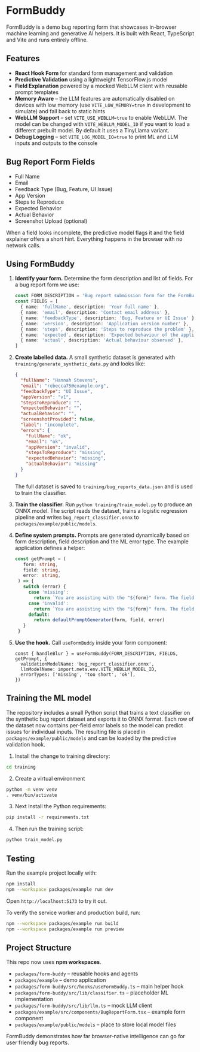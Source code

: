 # FormBuddy

FormBuddy is a demo bug reporting form that showcases in-browser machine learning and generative AI helpers. It is built with React, TypeScript and Vite and runs entirely offline.

## Features

- **React Hook Form** for standard form management and validation
- **Predictive Validation** using a lightweight TensorFlow.js model
- **Field Explanation** powered by a mocked WebLLM client with reusable prompt templates
- **Memory Aware** – the LLM features are automatically disabled on devices with low memory (use `VITE_LOW_MEMORY=true` in development to simulate) and fall back to static hints
- **WebLLM Support** – set `VITE_USE_WEBLLM=true` to enable WebLLM. The model can
  be changed with `VITE_WEBLLM_MODEL_ID` if you want to load a different
  prebuilt model. By default it uses a TinyLlama variant.
- **Debug Logging** – set `VITE_LOG_MODEL_IO=true` to print ML and LLM inputs and outputs to the console

## Bug Report Form Fields

- Full Name
- Email
- Feedback Type (Bug, Feature, UI Issue)
- App Version
- Steps to Reproduce
- Expected Behavior
- Actual Behavior
- Screenshot Upload (optional)

When a field looks incomplete, the predictive model flags it and the field explainer offers a short hint. Everything happens in the browser with no network calls.

## Using FormBuddy

1. **Identify your form.** Determine the form description and list of fields. For a bug report form we use:

   ```ts
   const FORM_DESCRIPTION = 'Bug report submission form for the FormBuddy demo application.'
   const FIELDS = [
     { name: 'fullName', description: 'Your full name' },
     { name: 'email', description: 'Contact email address' },
     { name: 'feedbackType', description: 'Bug, Feature or UI Issue' },
     { name: 'version', description: 'Application version number' },
     { name: 'steps', description: 'Steps to reproduce the problem' },
     { name: 'expected', description: 'Expected behaviour of the application' },
     { name: 'actual', description: 'Actual behaviour observed' },
   ]
   ```

2. **Create labelled data.** A small synthetic dataset is generated with `training/generate_synthetic_data.py` and looks like:

   ```json
   {
     "fullName": "Hannah Stevens",
     "email": "rebecca75@example.org",
     "feedbackType": "UI Issue",
     "appVersion": "v1",
     "stepsToReproduce": "",
     "expectedBehavior": "",
     "actualBehavior": "",
     "screenshotProvided": false,
     "label": "incomplete",
     "errors": {
       "fullName": "ok",
       "email": "ok",
       "appVersion": "invalid",
       "stepsToReproduce": "missing",
       "expectedBehavior": "missing",
       "actualBehavior": "missing"
     }
   }
   ```

   The full dataset is saved to `training/bug_reports_data.json` and is used to train the classifier.

3. **Train the classifier.** Run `python training/train_model.py` to produce an ONNX model. The script reads the dataset, trains a logistic regression pipeline and writes `bug_report_classifier.onnx` to `packages/example/public/models`.

4. **Define system prompts.** Prompts are generated dynamically based on form description, field description and the ML error type. The example application defines a helper:

   ```ts
   const getPrompt = (
      form: string,
      field: string,
      error: string,
    ) => {
      switch (error) {
        case 'missing':
          return `You are assisting with the "${form}" form. The field "${field}" is missing information. Provide a short suggestion.`
        case 'invalid':
          return `You are assisting with the "${form}" form. The field "${field}" looks invalid. Explain briefly how to fix it.`
        default:
          return defaultPromptGenerator(form, field, error)
      }
    }
   ```

5. **Use the hook.** Call `useFormBuddy` inside your form component:

   ```tsx
   const { handleBlur } = useFormBuddy(FORM_DESCRIPTION, FIELDS, getPrompt, {
     validationModelName: 'bug_report_classifier.onnx',
     llmModelName: import.meta.env.VITE_WEBLLM_MODEL_ID,
     errorTypes: ['missing', 'too short', 'ok'],
   })
   ```


## Training the ML model

The repository includes a small Python script that trains a text
classifier on the synthetic bug report dataset and exports it to ONNX
format. Each row of the dataset now contains per-field error labels so
the model can predict issues for individual inputs. The resulting file
is placed in `packages/example/public/models` and can be loaded by the predictive
validation hook.

1. Install the change to training directory:

```bash
cd training
```

2. Create a virtual environment

```bash
python -m venv venv
. venv/bin/activate
```

3. Next Install the Python requirements:

```bash
pip install -r requirements.txt
```

4. Then run the training script:

```bash
python train_model.py
```

## Testing

Run the example project locally with:

```bash
npm install
npm --workspace packages/example run dev
```

Open `http://localhost:5173` to try it out.

To verify the service worker and production build, run:

```bash
npm --workspace packages/example run build
npm --workspace packages/example run preview
```

## Project Structure

This repo now uses **npm workspaces**.

- `packages/form-buddy` – reusable hooks and agents
- `packages/example` – demo application
- `packages/form-buddy/src/hooks/useFormBuddy.ts` – main helper hook
- `packages/form-buddy/src/lib/classifier.ts` – placeholder ML implementation
- `packages/form-buddy/src/lib/llm.ts` – mock LLM client
- `packages/example/src/components/BugReportForm.tsx` – example form component
- `packages/example/public/models` – place to store local model files

FormBuddy demonstrates how far browser‑native intelligence can go for user friendly bug reports.
